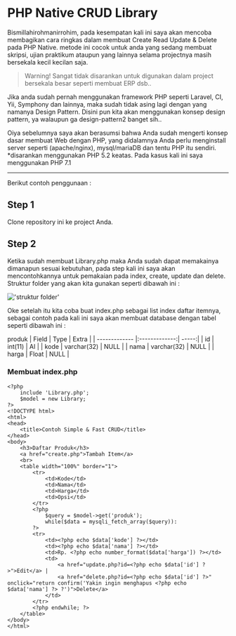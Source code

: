 # PHP Native CRUD Library

Bismillahirohmanirrohim, pada kesempatan kali ini saya akan mencoba membagikan cara ringkas dalam membuat Create Read Update & Delete pada PHP Native. metode ini cocok untuk anda yang sedang membuat skripsi, ujian praktikum ataupun yang lainnya selama projectnya masih bersekala kecil kecilan saja.

>Warning! Sangat tidak disarankan untuk digunakan dalam project bersekala besar seperti membuat ERP dsb..

Jika anda sudah pernah menggunakan framework PHP seperti Laravel, CI, Yii, Symphony dan lainnya, maka sudah tidak asing lagi dengan yang namanya Design Pattern. Disini pun kita akan menggunakan konsep design pattern, ya walaupun ga design-pattern2 banget sih..

Oiya sebelumnya saya akan berasumsi bahwa Anda sudah mengerti konsep dasar membuat Web dengan PHP, yang didalamnya Anda perlu menginstall server seperti (apache/nginx), mysql/mariaDB dan tentu PHP itu sendiri. *disarankan menggunakan PHP 5.2 keatas. Pada kasus kali ini saya menggunakan PHP 7.1

---
Berikut contoh penggunaan : 

## Step 1

Clone repository ini ke project Anda.

## Step 2

Ketika sudah membuat Library.php maka Anda sudah dapat memakainya dimanapun sesuai kebutuhan, pada step kali ini saya akan mencontohkannya untuk pemakaian pada index, create, update dan delete.
Struktur folder yang akan kita gunakan seperti dibawah ini :

!['struktur folder'](https://ibb.co/g5b7BK)

Oke setelah itu kita coba buat index.php sebagai list index daftar itemnya, sebagai contoh pada kali ini saya akan membuat database dengan tabel seperti dibawah ini :

produk
| Field         | Type          | Extra |
| ------------- |:-------------:| -----:|
| id            | int(11)       | AI    |
| kode          | varchar(32)   | NULL  |
| nama          | varchar(32)   | NULL  |
| harga         | Float         | NULL  |

### Membuat index.php

```
<?php 
	include 'Library.php'; 
	$model = new Library;
?>
<!DOCTYPE html>
<html>
<head>
	<title>Contoh Simple & Fast CRUD</title>
</head>
<body>
	<h3>Daftar Produk</h3>
	<a href="create.php">Tambah Item</a>
	<br>
	<table width="100%" border="1">
		<tr>
			<td>Kode</td>
			<td>Nama</td>
			<td>Harga</td>
			<td>Opsi</td>
		</tr>
		<?php 
			$query = $model->get('produk');
			while($data = mysqli_fetch_array($query)): 
		?>
		<tr>
			<td><?php echo $data['kode'] ?></td>
			<td><?php echo $data['nama'] ?></td>
			<td>Rp. <?php echo number_format($data['harga']) ?></td>
			<td>
				<a href="update.php?id=<?php echo $data['id'] ?>">Edit</a> | 
				<a href="delete.php?id=<?php echo $data['id'] ?>" onclick="return confirm('Yakin ingin menghapus <?php echo $data['nama'] ?> ?')">Delete</a>
			</td>
		</tr>
		<?php endwhile; ?>
	</table>	
</body>
</html>
```

